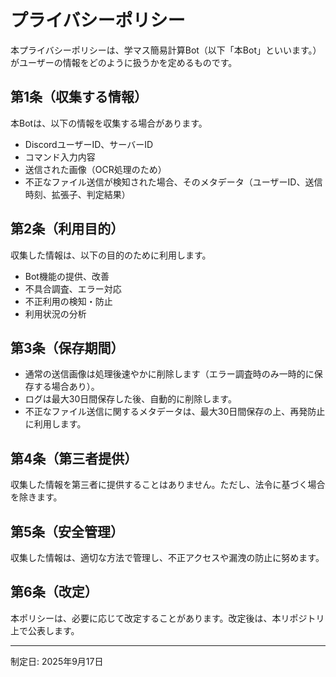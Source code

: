 # プライバシーポリシー

本プライバシーポリシーは、学マス簡易計算Bot（以下「本Bot」といいます。）がユーザーの情報をどのように扱うかを定めるものです。

## 第1条（収集する情報）
本Botは、以下の情報を収集する場合があります。
- DiscordユーザーID、サーバーID
- コマンド入力内容
- 送信された画像（OCR処理のため）
- 不正なファイル送信が検知された場合、そのメタデータ（ユーザーID、送信時刻、拡張子、判定結果）

## 第2条（利用目的）
収集した情報は、以下の目的のために利用します。
- Bot機能の提供、改善
- 不具合調査、エラー対応
- 不正利用の検知・防止
- 利用状況の分析

## 第3条（保存期間）
- 通常の送信画像は処理後速やかに削除します（エラー調査時のみ一時的に保存する場合あり）。
- ログは最大30日間保存した後、自動的に削除します。
- 不正なファイル送信に関するメタデータは、最大30日間保存の上、再発防止に利用します。

## 第4条（第三者提供）
収集した情報を第三者に提供することはありません。ただし、法令に基づく場合を除きます。

## 第5条（安全管理）
収集した情報は、適切な方法で管理し、不正アクセスや漏洩の防止に努めます。

## 第6条（改定）
本ポリシーは、必要に応じて改定することがあります。改定後は、本リポジトリ上で公表します。

---

制定日: 2025年9月17日

